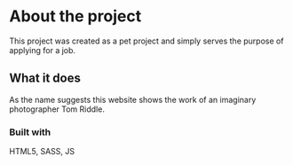 # About the project
This project was created as a pet project and simply serves the purpose of applying for a job.

## What it does
As the name suggests this website shows the work of an imaginary photographer Tom Riddle.

### Built with
HTML5, SASS, JS
